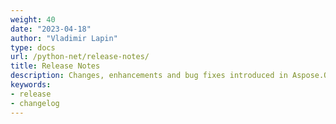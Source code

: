 ```yaml
---
weight: 40
date: "2023-04-18"
author: "Vladimir Lapin"
type: docs
url: /python-net/release-notes/
title: Release Notes
description: Changes, enhancements and bug fixes introduced in Aspose.OCR for Python via .NET releases.
keywords:
- release
- changelog
---
```

